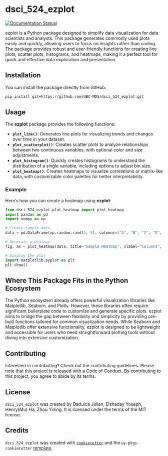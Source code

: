 # dsci_524_ezplot

[![Documentation Status](https://readthedocs.org/projects/dsci-524-ezplot/badge/?version=latest)](https://readthedocs.org/projects/dsci-524-ezplot/badge/?version=latest))

ezplot is a Python package designed to simplify data visualization for data scientists and analysts. This package generates commonly used plots easily and quickly, allowing users to focus on insights rather than coding. The package provides robust and user-friendly functions for creating line plots, scatter plots, histograms, and heatmaps, making it a perfect tool for quick and effective data exploration and presentation.

## Installation

You can install the package directly from GitHub:

```bash
pip install git+https://github.com/UBC-MDS/dsci_524_ezplot.git
```

## Usage

The **ezplot** package provides the following functions:

- **`plot_line()`**: Generates line plots for visualizing trends and changes over time in your dataset.
- **`plot_scatterplot()`**: Creates scatter plots to analyze relationships between two continuous variables, with optional color and size adjustments.
- **`plot_histogram()`**: Quickly creates histograms to understand the distribution of a single variable, including options to adjust bin size.
- **`plot_heatmap()`**: Creates heatmaps to visualize correlations or matrix-like data, with customizable color palettes for better interpretability.

### Example

Here’s how you can create a heatmap using **ezplot**:

```python
from dsci_524_ezplot.plot_heatmap import plot_heatmap
import pandas as pd
import numpy as np

# Create sample data
data = pd.DataFrame(np.random.rand(5, 5), columns=["A", "B", "C", "D", "E"])

# Generate a heatmap
fig, ax = plot_heatmap(data, title="Sample Heatmap", xlabel="Columns", ylabel="Rows")

# Display the plot
import matplotlib.pyplot as plt
plt.show()
```

## Where This Package Fits in the Python Ecosystem

The Python ecosystem already offers powerful visualization libraries like Matplotlib, Seaborn, and Plotly. However, these libraries often require significant boilerplate code to customize and generate specific plots. ezplot aims to bridge the gap between flexibility and simplicity by providing pre-built functions tailored for common visualization needs. While Seaborn and Matplotlib offer extensive functionality, ezplot is designed to be lightweight and accessible for users who need straightforward plotting tools without diving into extensive customization.

## Contributing

Interested in contributing? Check out the contributing guidelines. Please note that this project is released with a Code of Conduct. By contributing to this project, you agree to abide by its terms.

## License

`dsci_524_ezplot` was created by Daduica Julian, Elshaday Yoseph, Henry(Mu) Ha, Zhou Yining. It is licensed under the terms of the MIT license.

## Credits

`dsci_524_ezplot` was created with [`cookiecutter`](https://cookiecutter.readthedocs.io/en/latest/) and the `py-pkgs-cookiecutter` [template](https://github.com/py-pkgs/py-pkgs-cookiecutter).
